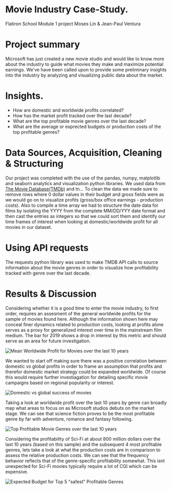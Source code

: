 # Movie Industry Case-Study.
Flatiron School Module 1 project
Moses Lin & Jean-Paul Ventura

# Project summary

Microsoft has just created a new movie studio and would like to know more about the industry to guide what movies they make and maximize potential earnings. We've have been called upon to provide some preliminary insights into the industry by analyzing and visualizing public data about the market.


# Insights. 

* How are domestic and worldwide profits correlated?
* How has the market profit tracked over the last decade?
* What are the top profitable movie genres over the last decade?
* What are the average or exprected budgets or production costs of the top profitable genres?

# Data Sources, Acquisition, Cleaning & Structuring

 Our project was completed with the use of the pandas, numpy, matplotlib and seaborn analytics and visualization python libraries. We used data from [The Movie Database(TMDb)](#https://www.themoviedb.org/?language=en-US) and tn... To clean the data we made sure to remove rows where 0 dollar values in their budget and gross fields were as we would go on to visualize profits (gross/box office earnings - production costs). Also to compile a time array we had to structure the date data for films by isolating the YYYY from the complete MM/DD/YYY date format and then cast the entries as integers so that we could sort them and identify our time frames of interest when looking at domestic/worldwide profit for all movies in our dataset.

# Using API requests
The requests python library was used to make TMDB API calls to source information about the movie genres in order to visualize how profitability tracked with genre over the last decade.


# Results & Discussion

Considering whether it is a good time to enter the movie industry, to first order, requires an assesment of the general worldwide profits for the sample of movies found here. Although the information shown here may conceal finer dynamics related to production costs, looking at profits alone serves as a proxy for generalized interest over time in the mainstream film medium. The bar for 2019 shows a drop in interest by this metric and should serve as an area for future investigation.

![Mean Worldwide Profit for Movies over the last 10 years](#https://github.com/Moses-Lin/dsc-mod-1-project-v2-1-nyc01-dtsc-ft-051120/blob/master/Mean%20Worldwide%20Profit%20for%20Movies%20over%20the%20last%2010%20years.png)


We wanted to start off making sure there was a positive correlation between domestic vs global profits in order to frame an assumption that profits and therefor domestic market strategy could be expanded worldwide. Of course this would require further investiagation for detailing specific movie campaigns based on regional popularity or interest.

![Domestic vs global success of movies](#https://github.com/Moses-Lin/dsc-mod-1-project-v2-1-nyc01-dtsc-ft-051120/blob/master/Domestic%20vs%20Global%20success%20of%20Movies.png)

Taking a look at worldwide profit over the last 10 years by genre can broadly map what areas to focus on as Microsoft studios debuts on the market stage. We can see that science fiction proves to be the most profitable genre by far with adventure, romance and fantasy following.

![Top Profitable Movie Genres over the last 10 years](#https://github.com/Moses-Lin/dsc-mod-1-project-v2-1-nyc01-dtsc-ft-051120/blob/master/Top%20Profitable%20Movie%20Genres%20over%20the%20last%2010%20years.png)

Considering the profitability of Sci-Fi at about 800 million dollars over the last 10 years (based on this sample) and the subsequent 4 most profitable genres, lets take a look at what the production costs are in comparison to assess the relative production costs. We can see that the frequency behavior reflects that of the genre-specific profitability somewhat. This isnt unexpected for Sci-Fi movies typically require a lot of CGI which can be expensive.

![Expected Budget for Top 5 "safest" Profitable Genres](#https://github.com/Moses-Lin/dsc-mod-1-project-v2-1-nyc01-dtsc-ft-051120/blob/master/Expected%20Budget%20for%20Top%205%20%22safest%22%20Profitable%20Genres.png)









